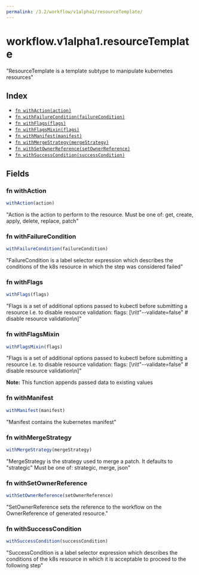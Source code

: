 ```yaml
---
permalink: /3.2/workflow/v1alpha1/resourceTemplate/
---
```


# workflow.v1alpha1.resourceTemplate

"ResourceTemplate is a template subtype to manipulate kubernetes resources"

## Index

* [`fn withAction(action)`](#fn-withaction)
* [`fn withFailureCondition(failureCondition)`](#fn-withfailurecondition)
* [`fn withFlags(flags)`](#fn-withflags)
* [`fn withFlagsMixin(flags)`](#fn-withflagsmixin)
* [`fn withManifest(manifest)`](#fn-withmanifest)
* [`fn withMergeStrategy(mergeStrategy)`](#fn-withmergestrategy)
* [`fn withSetOwnerReference(setOwnerReference)`](#fn-withsetownerreference)
* [`fn withSuccessCondition(successCondition)`](#fn-withsuccesscondition)

## Fields

### fn withAction

```ts
withAction(action)
```

"Action is the action to perform to the resource. Must be one of: get, create, apply, delete, replace, patch"

### fn withFailureCondition

```ts
withFailureCondition(failureCondition)
```

"FailureCondition is a label selector expression which describes the conditions of the k8s resource in which the step was considered failed"

### fn withFlags

```ts
withFlags(flags)
```

"Flags is a set of additional options passed to kubectl before submitting a resource I.e. to disable resource validation: flags: [\n\t\"--validate=false\"  # disable resource validation\n]"

### fn withFlagsMixin

```ts
withFlagsMixin(flags)
```

"Flags is a set of additional options passed to kubectl before submitting a resource I.e. to disable resource validation: flags: [\n\t\"--validate=false\"  # disable resource validation\n]"

**Note:** This function appends passed data to existing values

### fn withManifest

```ts
withManifest(manifest)
```

"Manifest contains the kubernetes manifest"

### fn withMergeStrategy

```ts
withMergeStrategy(mergeStrategy)
```

"MergeStrategy is the strategy used to merge a patch. It defaults to \"strategic\" Must be one of: strategic, merge, json"

### fn withSetOwnerReference

```ts
withSetOwnerReference(setOwnerReference)
```

"SetOwnerReference sets the reference to the workflow on the OwnerReference of generated resource."

### fn withSuccessCondition

```ts
withSuccessCondition(successCondition)
```

"SuccessCondition is a label selector expression which describes the conditions of the k8s resource in which it is acceptable to proceed to the following step"